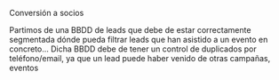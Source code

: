 Conversión a socios

Partimos de una BBDD de leads que debe de estar correctamente segmentada dónde pueda filtrar leads que han asistido a un evento en concreto... Dicha BBDD debe de tener un control de duplicados por teléfono/email, ya que un lead puede haber venido de otras campañas, eventos